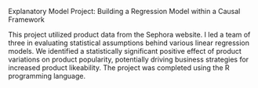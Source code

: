 Explanatory Model Project: Building a Regression Model within a Causal Framework

This project utilized product data from the Sephora website. I led a team of three in evaluating statistical assumptions behind various linear regression models. We identified a statistically significant positive effect of product variations on product popularity, potentially driving business strategies for increased product likeability. The project was completed using the R programming language.
